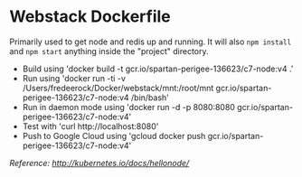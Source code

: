 # Webstack Dockerfile
Primarily used to get node and redis up and running. It will also `npm install` and `npm start` anything inside the "project" directory.

- Build using 'docker build -t gcr.io/spartan-perigee-136623/c7-node:v4 .'
- Run using 'docker run -ti -v /Users/fredeerock/Docker/webstack/mnt:/root/mnt gcr.io/spartan-perigee-136623/c7-node:v4 /bin/bash'
- Run in daemon mode using 'docker run -d -p 8080:8080 gcr.io/spartan-perigee-136623/c7-node:v4'
- Test with 'curl http://localhost:8080'
- Push to Google Cloud using 'gcloud docker push gcr.io/spartan-perigee-136623/c7-node:v4'

*Reference: http://kubernetes.io/docs/hellonode/*
